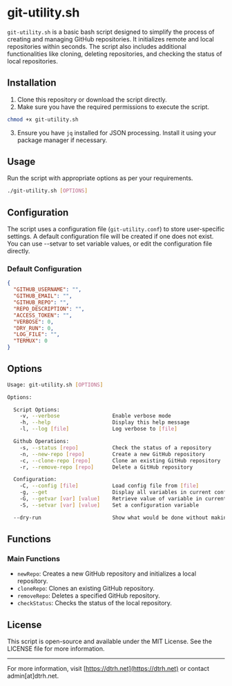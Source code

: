 # git-utility.sh

`git-utility.sh` is a basic bash script designed to simplify the process of creating and managing GitHub repositories. It initializes remote and local repositories within seconds. The script also includes additional functionalities like cloning, deleting repositories, and checking the status of local repositories.

## Installation

1. Clone this repository or download the script directly.
2. Make sure you have the required permissions to execute the script.

```bash
chmod +x git-utility.sh
```

3. Ensure you have `jq` installed for JSON processing. Install it using your package manager if necessary.

## Usage

Run the script with appropriate options as per your requirements.

```bash
./git-utility.sh [OPTIONS]
```

## Configuration

The script uses a configuration file (`git-utility.conf`) to store user-specific settings. A default configuration file will be created if one does not exist. 
You can use --setvar to set variable values, or edit the configuration file directly.

### Default Configuration

```json
{
  "GITHUB_USERNAME": "",
  "GITHUB_EMAIL": "",
  "GITHUB_REPO": "",
  "REPO_DESCRIPTION": "",
  "ACCESS_TOKEN": "",
  "VERBOSE": 0,
  "DRY_RUN": 0,
  "LOG_FILE": "",
  "TERMUX": 0
}
```
## Options

```bash
Usage: git-utility.sh [OPTIONS]

Options:

  Script Options:
    -v, --verbose                 Enable verbose mode
    -h, --help                    Display this help message
    -l, --log [file]              Log verbose to [file]

  Github Operations:
    -s, --status [repo]           Check the status of a repository
    -n, --new-repo [repo]         Create a new GitHub repository
    -c, --clone-repo [repo]       Clone an existing GitHub repository
    -r, --remove-repo [repo]      Delete a GitHub repository

  Configuration:
    -C, --config [file]           Load config file from [file]
    -g, --get                     Display all variables in current configuration
    -G, --getvar [var] [value]    Retrieve value of variable in current config
    -S, --setvar [var] [value]    Set a configuration variable

  --dry-run                       Show what would be done without making any changes
```

## Functions

### Main Functions

- `newRepo`: Creates a new GitHub repository and initializes a local repository.
- `cloneRepo`: Clones an existing GitHub repository.
- `removeRepo`: Deletes a specified GitHub repository.
- `checkStatus`: Checks the status of the local repository.

## License

This script is open-source and available under the MIT License. See the LICENSE file for more information.

---

For more information, visit [https://dtrh.net](https://dtrh.net) or contact admin[at]dtrh.net.
